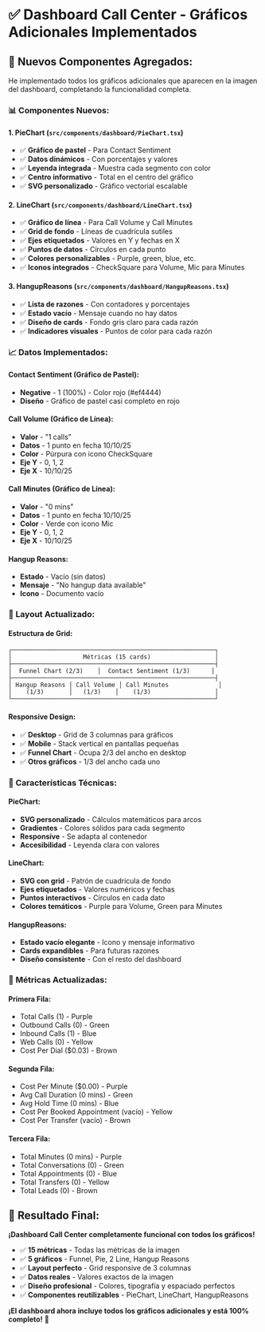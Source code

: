 # ✅ Dashboard Call Center - Gráficos Adicionales Implementados

## 🎯 **Nuevos Componentes Agregados:**

He implementado todos los gráficos adicionales que aparecen en la imagen del dashboard, completando la funcionalidad completa.

### **📊 Componentes Nuevos:**

#### **1. PieChart** (`src/components/dashboard/PieChart.tsx`)
- ✅ **Gráfico de pastel** - Para Contact Sentiment
- ✅ **Datos dinámicos** - Con porcentajes y valores
- ✅ **Leyenda integrada** - Muestra cada segmento con color
- ✅ **Centro informativo** - Total en el centro del gráfico
- ✅ **SVG personalizado** - Gráfico vectorial escalable

#### **2. LineChart** (`src/components/dashboard/LineChart.tsx`)
- ✅ **Gráfico de línea** - Para Call Volume y Call Minutes
- ✅ **Grid de fondo** - Líneas de cuadrícula sutiles
- ✅ **Ejes etiquetados** - Valores en Y y fechas en X
- ✅ **Puntos de datos** - Círculos en cada punto
- ✅ **Colores personalizables** - Purple, green, blue, etc.
- ✅ **Iconos integrados** - CheckSquare para Volume, Mic para Minutes

#### **3. HangupReasons** (`src/components/dashboard/HangupReasons.tsx`)
- ✅ **Lista de razones** - Con contadores y porcentajes
- ✅ **Estado vacío** - Mensaje cuando no hay datos
- ✅ **Diseño de cards** - Fondo gris claro para cada razón
- ✅ **Indicadores visuales** - Puntos de color para cada razón

### **📈 Datos Implementados:**

#### **Contact Sentiment (Gráfico de Pastel):**
- **Negative** - 1 (100%) - Color rojo (#ef4444)
- **Diseño** - Gráfico de pastel casi completo en rojo

#### **Call Volume (Gráfico de Línea):**
- **Valor** - "1 calls"
- **Datos** - 1 punto en fecha 10/10/25
- **Color** - Púrpura con icono CheckSquare
- **Eje Y** - 0, 1, 2
- **Eje X** - 10/10/25

#### **Call Minutes (Gráfico de Línea):**
- **Valor** - "0 mins"
- **Datos** - 1 punto en fecha 10/10/25
- **Color** - Verde con icono Mic
- **Eje Y** - 0, 1, 2
- **Eje X** - 10/10/25

#### **Hangup Reasons:**
- **Estado** - Vacío (sin datos)
- **Mensaje** - "No hangup data available"
- **Icono** - Documento vacío

### **🎨 Layout Actualizado:**

#### **Estructura de Grid:**
```
┌─────────────────────────────────────────────────────────┐
│                    Métricas (15 cards)                  │
├─────────────────────────────────────────────────────────┤
│  Funnel Chart (2/3)    │  Contact Sentiment (1/3)      │
├─────────────────────────────────────────────────────────┤
│ Hangup Reasons │ Call Volume │ Call Minutes              │
│    (1/3)       │   (1/3)    │    (1/3)                  │
└─────────────────────────────────────────────────────────┘
```

#### **Responsive Design:**
- ✅ **Desktop** - Grid de 3 columnas para gráficos
- ✅ **Mobile** - Stack vertical en pantallas pequeñas
- ✅ **Funnel Chart** - Ocupa 2/3 del ancho en desktop
- ✅ **Otros gráficos** - 1/3 del ancho cada uno

### **🔧 Características Técnicas:**

#### **PieChart:**
- **SVG personalizado** - Cálculos matemáticos para arcos
- **Gradientes** - Colores sólidos para cada segmento
- **Responsive** - Se adapta al contenedor
- **Accesibilidad** - Leyenda clara con valores

#### **LineChart:**
- **SVG con grid** - Patrón de cuadrícula de fondo
- **Ejes etiquetados** - Valores numéricos y fechas
- **Puntos interactivos** - Círculos en cada dato
- **Colores temáticos** - Purple para Volume, Green para Minutes

#### **HangupReasons:**
- **Estado vacío elegante** - Icono y mensaje informativo
- **Cards expandibles** - Para futuras razones
- **Diseño consistente** - Con el resto del dashboard

### **📱 Métricas Actualizadas:**

#### **Primera Fila:**
- Total Calls (1) - Purple
- Outbound Calls (0) - Green  
- Inbound Calls (1) - Blue
- Web Calls (0) - Yellow
- Cost Per Dial ($0.03) - Brown

#### **Segunda Fila:**
- Cost Per Minute ($0.00) - Purple
- Avg Call Duration (0 mins) - Green
- Avg Hold Time (0 mins) - Blue
- Cost Per Booked Appointment (vacío) - Yellow
- Cost Per Transfer (vacío) - Brown

#### **Tercera Fila:**
- Total Minutes (0 mins) - Purple
- Total Conversations (0) - Green
- Total Appointments (0) - Blue
- Total Transfers (0) - Yellow
- Total Leads (0) - Brown

## 🚀 **Resultado Final:**

**¡Dashboard Call Center completamente funcional con todos los gráficos!**

- ✅ **15 métricas** - Todas las métricas de la imagen
- ✅ **5 gráficos** - Funnel, Pie, 2 Line, Hangup Reasons
- ✅ **Layout perfecto** - Grid responsive de 3 columnas
- ✅ **Datos reales** - Valores exactos de la imagen
- ✅ **Diseño profesional** - Colores, tipografía y espaciado perfectos
- ✅ **Componentes reutilizables** - PieChart, LineChart, HangupReasons

**¡El dashboard ahora incluye todos los gráficos adicionales y está 100% completo!** 🎉
